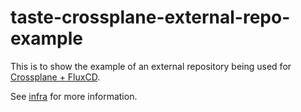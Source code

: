 # taste-crossplane-external-repo-example

This is to show the example of an external repository being used for [Crossplane + FluxCD](https://github.com/ryuheechul/taste-crossplane).

See [infra](./infra) for more information.
